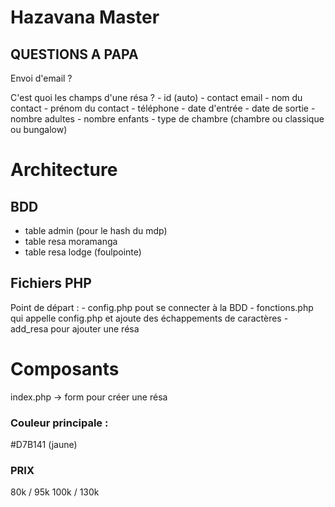 # Hazavana Master

## QUESTIONS A PAPA
Envoi d'email ? 

C'est quoi les champs d'une résa ? 
	- id (auto)
	- contact email
	- nom du contact
	- prénom du contact
	- téléphone
	- date d'entrée
	- date de sortie
	- nombre adultes
	- nombre enfants
	- type de chambre (chambre ou classique ou bungalow)


# Architecture

## BDD 

- table admin (pour le hash du mdp)
- table resa moramanga
- table resa lodge (foulpointe)

## Fichiers PHP

Point de départ : 
	- config.php pout se connecter à la BDD
	- fonctions.php qui appelle config.php et ajoute des échappements de caractères
	- add_resa pour ajouter une résa


# Composants

index.php -> form pour créer une résa

### Couleur principale : 
#D7B141 (jaune)

### PRIX
80k / 95k
100k / 130k